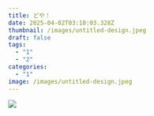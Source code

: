 ```yaml
---
title: どや！
date: 2025-04-02T03:10:03.328Z
thumbnail: /images/untitled-design.jpeg
draft: false
tags:
  - "1"
  - "2"
categories:
  - "1"
image: /images/untitled-design.jpeg
---
```

![](/images/untitled-design.jpeg)